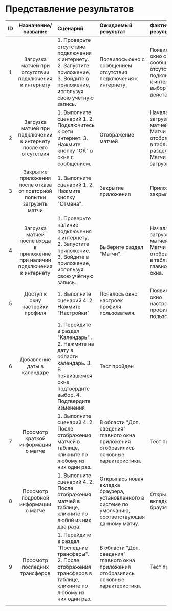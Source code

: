 # Представление результатов

| ID | Назначение/название | Сценарий | Ожидаемый результат | Фактический результат | Оценка |
|:---:|:---:|:---|:---|:---|:---|
| 1 | Загрузка матчей при отсутствии подключения к интернету | 1. Проверьте отсутствие подключения к интернету. 2. Запустите приложение. 3. Войдите в приложение, используя свою учётную запись. | Появилось окно с сообщением отсутствия подключения к интернету. | Появилось окно с сообщениям отсутствия подключения к интернету и выбор действий | Тест пройден |
| 2 | Загрузка матчей при подключении к интернету после его отсутствия | 1. Выполните сценарий 1. 2. Подключитесь к сети интернет. 3. Нажмите кнопку "ОК" в окне с сообщением. | Отображение матчей | Началась загрузка матчей. Матчи отобразились в таблице раздела. Матчи загрузились |  Тест пройден |
| 3 | Закрытие приложения после отказа от повторной попытки загрузить матчи | 1. Выполните сценарий 1. 2. Нажмите кнопку "Отмена". | Закрытие приложения | Приложение закрылось. | Тест пройден |
| 4 | Загрузка матчей после входа в приложение при наличии подключения к интернету | 1. Проверьте наличие подключения к интернету. 2. Запустите приложение. 3. Войдите в приложение, используя свою учётную запись. | Выберите раздел "Матчи". | Началась загрузка матчей. Матчи отобразились в таблице главного окна. | Матчи загрузились | Тест пройден |
| 5 | Доступ к окну настройки профиля | 1. Выполните сценарий 4. 2. Нажмите "Настройки" | Появлось окно настроек профиля пользователя. | Появилось окно настроек профиля пользователя | Тест пройден |
| 6 | Добавление даты в календаре | 1. Перейдите в раздел "Kалендарь" . 2. Нажмите на дату в области календарь. 3.  В появившемся окне подтвердите выбор. 4. Подтвердите изменения | Тест пройден |
| 7 | Просмотр краткой информации о матче | 1. Выполните сценарий 4. 2. После отображения матчей в таблице, кликните по любому из них один раз. | В области "Доп. сведения" главного окна приложения отобразились основные характеристики. | Тест пройден |
| 8 | Просмотр подробной информации о матче | 1. Выполните сценарий 4. 2. После отображения матчей в таблице, кликните по любой из них два раза. | Открылась новая вкладка браузера, установленного в системе по умолчанию, соответствующая данному матчу. | Открылась вкладка браузера | Тест пройден |
| 9 | Просмотр последних трансферов | 1. Перейдите в раздел "Последние трансферы". 2. После отображения трансферов в таблице, кликните по любому из них один раз. | В области "Доп. сведения" главного окна приложения отобразились основные характеристики. | Тест пройден |
|  |  |  |  |  |  |



